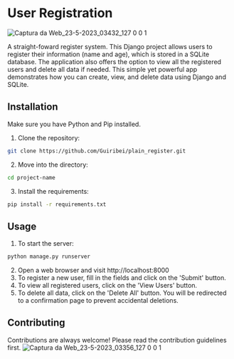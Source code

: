 # User Registration

![Captura da Web_23-5-2023_03432_127 0 0 1](https://github.com/Guiribei/plain_register/assets/85483589/bdc27784-32b8-4497-bb01-5e74f4497bc1)

A straight-foward register system. This Django project allows users to register their information (name and age), which is stored in a SQLite database. The application also offers the option to view all the registered users and delete all data if needed. This simple yet powerful app demonstrates how you can create, view, and delete data using Django and SQLite.
## Installation
Make sure you have Python and Pip installed.
1. Clone the repository:
```bash
git clone https://github.com/Guiribei/plain_register.git
```
2. Move into the directory:
```bash
cd project-name
```
3. Install the requirements:
```bash
pip install -r requirements.txt
```
## Usage
1. To start the server:
```bash
python manage.py runserver
```
2. Open a web browser and visit http://localhost:8000
3. To register a new user, fill in the fields and click on the 'Submit' button.
4. To view all registered users, click on the 'View Users' button.
5. To delete all data, click on the 'Delete All' button. You will be redirected to a confirmation page to prevent accidental deletions.

## Contributing
Contributions are always welcome! Please read the contribution guidelines first.
![Captura da Web_23-5-2023_03356_127 0 0 1](https://github.com/Guiribei/plain_register/assets/85483589/51e1ab21-cf41-467b-a001-0e5b33d2d2a5)
